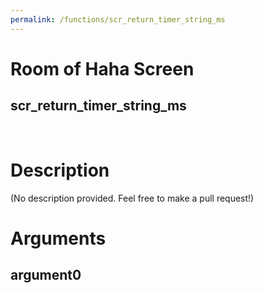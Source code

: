 ```yaml
---
permalink: /functions/scr_return_timer_string_ms
---
```

# Room of Haha Screen  
## scr_return_timer_string_ms  
&nbsp;  
# Description  
(No description provided. Feel free to make a pull request!) 
&nbsp;  
# Arguments
## argument0

&nbsp;  


